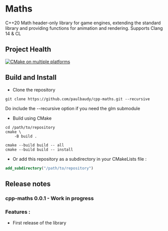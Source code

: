 # Maths

C++20 Math header-only library for game engines, extending the standard library and providing functions for animation and rendering. 
Supports Clang 14 & CL

## Project Health


[![CMake on multiple platforms](https://github.com/paulbaudy/cpp-maths/actions/workflows/cmake-multi-platform.yml/badge.svg)](https://github.com/paulbaudy/cpp-maths/actions/workflows/cmake-multi-platform.yml)


## Build and Install

* Clone the repository
```shell
git clone https://github.com/paulbaudy/cpp-maths.git --recursive
```
Do include the --recursive option if you need the glm submodule

* Build using CMake

```shell
cd /path/to/repository
cmake \
    -B build .

cmake --build build -- all
cmake --build build -- install
```
* Or add this repository as a subdirectory in your CMakeLists file :
  
```cmake
add_subdirectory("/path/to/repository")
```

## Release notes

### cpp-maths 0.0.1 - Work in progress

### Features : 
- First release of the library
